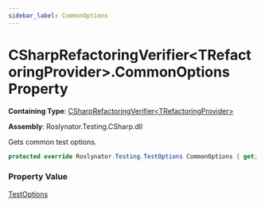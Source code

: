 ```yaml
---
sidebar_label: CommonOptions
---
```


# CSharpRefactoringVerifier&lt;TRefactoringProvider&gt;\.CommonOptions Property

**Containing Type**: [CSharpRefactoringVerifier&lt;TRefactoringProvider&gt;](../index.md)

**Assembly**: Roslynator\.Testing\.CSharp\.dll

  
Gets common test options\.

```csharp
protected override Roslynator.Testing.TestOptions CommonOptions { get; }
```

### Property Value

[TestOptions](../../../TestOptions/index.md)

